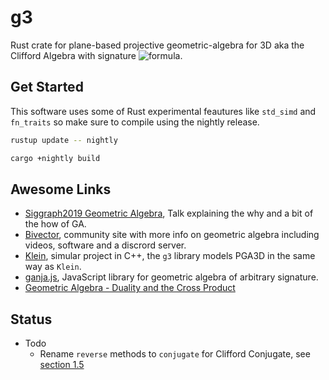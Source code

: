 # g3

Rust crate for plane-based projective geometric-algebra for 3D aka the Clifford Algebra with signature ![formula](https://render.githubusercontent.com/render/math?math=P%28\mathbb{R}^{*}_{3,0,1}%29).

## Get Started

This software uses some of Rust experimental feautures like `std_simd` and `fn_traits` so make sure to compile using the nightly release.

```bash
rustup update -- nightly
```

```bash
cargo +nightly build
```

## Awesome Links

* [Siggraph2019 Geometric Algebra](https://www.youtube.com/watch?v=tX4H_ctggYo), Talk explaining the why and a bit of the how of GA.
* [Bivector](https://bivector.net/), community site with more info on geometric algebra including videos, software and a discrord server.
* [Klein](https://www.jeremyong.com/klein/), simular project in C++, the `g3` library models PGA3D in the same way as `Klein`.
* [ganja.js](https://github.com/enkimute/ganja.js), JavaScript library for geometric algebra of arbitrary signature.
* [Geometric Algebra - Duality and the Cross Product](https://www.youtube.com/watch?v=RAcyVrMNV5s)

## Status

* Todo 
  * Rename `reverse` methods to `conjugate` for Clifford Conjugate, see [section 1.5](https://observablehq.com/@enkimute/glu-lookat-in-3d-pga)
